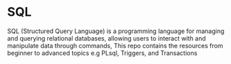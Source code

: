 # SQL
SQL (Structured Query Language) is a programming language for managing and querying relational databases, allowing users to interact with and manipulate data through commands, This repo contains the resources from beginner to advanced topics e.g PLsql, Triggers, and Transactions
